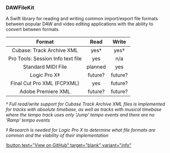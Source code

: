### DAWFileKit

A Swift library for reading and writing common import/export file formats between popular DAW and video editing applications with the ability to convert between formats.

|              Format               |     Read      |     Write     |
| :-------------------------------: | :-----------: | :-----------: |
|     Cubase: Track Archive XML     |     yes†      |     yes†      |
| Pro Tools: Session Info text file |      yes      |      n/a      |
|        Standard MIDI File         |    planned    |      yes      |
|           Logic Pro X‡            |    future?    |    future?    |
|    Final Cut Pro XML (FCPXML)     |      yes      |    future?    |
|        Adobe Premiere XML         |    future?    |    future?    |

*† Full read/write support for Cubase Track Archive XML files is implemented for tracks with absolute timebase, as well as tracks with musical timebase where the tempo track uses only 'Jump' tempo events and there are no 'Ramp' tempo events*

*‡ Research is needed for Logic Pro X to determine what file formats are common and the viability of their implementation*

[!button text="View on GitHub" target="blank" variant="info"](https://github.com/orchetect/DAWFileKit)
